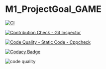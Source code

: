 # M1_ProjectGoal_GAME


[![CI](https://github.com/Rishitha-konatham/M1_ProjectGoal_GAME/actions/workflows/cppcheck.yml/badge.svg)](https://github.com/Rishitha-konatham/M1_ProjectGoal_GAME/actions/workflows/cppcheck.yml)

[![Contribution Check - Git Inspector](https://github.com/Rishitha-konatham/M1_ProjectGoal_GAME/actions/workflows/contributioncheck.yml/badge.svg)](https://github.com/Rishitha-konatham/M1_ProjectGoal_GAME/actions/workflows/contributioncheck.yml)


[![Code Quality - Static Code - Cppcheck](https://github.com/Rishitha-konatham/M1_ProjectGoal_GAME/actions/workflows/codequality.yml/badge.svg)](https://github.com/Rishitha-konatham/M1_ProjectGoal_GAME/actions/workflows/codequality.yml)

[![Codacy Badge](https://app.codacy.com/project/badge/Grade/ecb0adc772c244d5b383c399f71f80fe)](https://www.codacy.com/gh/Rishitha-konatham/M1_ProjectGoal_GAME/dashboard?utm_source=github.com&amp;utm_medium=referral&amp;utm_content=Rishitha-konatham/M1_ProjectGoal_GAME&amp;utm_campaign=Badge_Grade)

![code quality](https://api.codiga.io/project/31260/score/svg)
